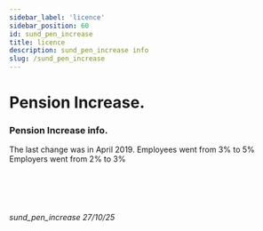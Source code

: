 ```yaml
---
sidebar_label: 'licence'
sidebar_position: 60
id: sund_pen_increase
title: licence
description: sund_pen_increase info
slug: /sund_pen_increase
---
```


# Pension Increase.

### Pension Increase info.

The last change was in April 2019.
Employees went from 3% to 5%
Employers went from 2% to 3%
<br/>
<br/>
<br/>
<br/>
<br/>
###### sund_pen_increase 27/10/25